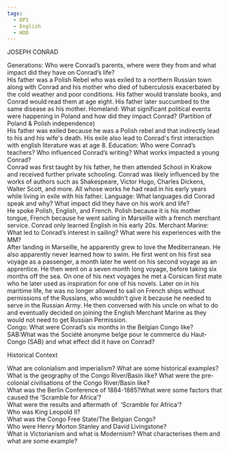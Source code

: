 ```yaml
---
tags:
  - DP1
  - English
  - HOD
---
```


  JOSEPH CONRAD  
  
Generations: Who were Conrad’s parents, where were they from and what impact did they have on Conrad’s life?  
	His father was a Polish Rebel who was exiled to a northern Russian town along with Conrad and his mother who died of tuberculosis exacerbated by the cold weather and poor conditions. His father would translate books, and Conrad would read them at age eight. His father later succumbed to the same disease as his mother. 
Homeland: What significant political events were happening in Poland and how did they impact Conrad? (Partition of Poland & Polish independence)   
	His father was exiled because he was a Polish rebel and that indirectly lead to his and his wife's death. His exile also lead to Conrad's first interaction with english literature was at age 8.
Education: Who were Conrad’s teachers? Who influenced Conrad’s writing? What works impacted a young Conrad?   
	Conrad was first taught by his father, he then attended School in Krakow and received further private schooling. Conrad was likely influenced by the works of authors such as 
	Shakespeare, Victor Hugo, Charles Dickens, Walter Scott, and more. All whose works he had read in his early years while living in exile with his father.
Language: What languages did Conrad speak and why? What impact did they have on his work and life?   
	He spoke Polish, English, and French. Polish because it is his mother tongue, French because he went sailing in Marseille with a french merchant service. Conrad only learned English in his early 20s. 
Merchant Marine: What led to Conrad’s interest in sailing? What were his experiences with the MM?  
	After landing in Marseille, he apparently grew to love the Mediterranean. He also apparently never learned how to swim. He first went on his first sea voyage as a passenger, a month later he went on his second voyage as an apprentice. He then went on a seven month long voyage, before taking six months off the sea. On one of his next voyages he met a Corsican first mate who he later used as inspiration for one of his novels. Later on in his maritime life, he was no longer allowed to sail on French ships without permissions of the Russians, who wouldn't give it because he needed to serve in the Russian Army. He then conversed with his uncle on what to do and eventually decided on joining the English Merchant Marine as they would not need to get Russian Permission.  
Congo: What were Conrad’s six months in the Belgian Congo like?   
SAB:What was the Société anonyme belge pour le commerce du Haut-Congo (SAB) and what effect did it have on Conrad?   
  
Historical Context  
  
What are colonialism and imperialism? What are some historical examples?   
What is the geography of the Congo River/Basin like? What were the pre-colonial civilisations of the Congo River/Basin like?   
What was the Berlin Conference of 1884-1885?What were some factors that caused the ‘Scramble for Africa’?   
What were the results and aftermath of  ‘Scramble for Africa’?   
Who was King Leopold II?   
What was the Congo Free State/The Belgian Congo?   
Who were Henry Morton Stanley and David Livingstone?   
What is Victorianism and what is Modernism? What characterises them and what are some example?